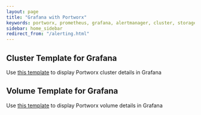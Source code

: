 ```yaml
---
layout: page
title: "Grafana with Portworx"
keywords: portworx, prometheus, grafana, alertmanager, cluster, storage
sidebar: home_sidebar
redirect_from: "/alerting.html"
---
```


## Cluster Template for Grafana
Use [this template](Cluster_Template.json) to display Portworx cluster details in Grafana

## Volume Template for Grafana
Use [this template](Volume_Template.json) to display Portworx volume details in Grafana
